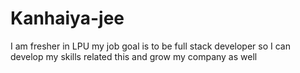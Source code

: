 # Kanhaiya-jee
I am fresher in LPU my job goal is to be full stack developer so I can develop my skills related this and grow my company as well
